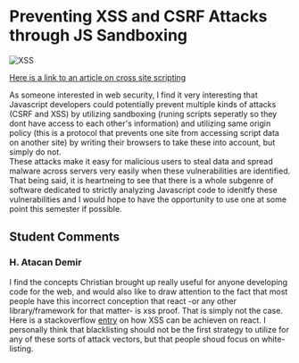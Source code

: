 # Preventing XSS and CSRF Attacks through JS Sandboxing

![XSS](https://www.askbuddie.com/wp-content/uploads/2019/06/xss.png)

<a href="https://www.veracode.com/security/javascript-security#:~:text=One%20of%20the%20most%20common,return%20malicious%20scripts%20to%20visitors.&text=Another%20common%20JavaScript%20security%20vulnerability,Site%20Request%20Forgery%20(CSRF).">Here is a link to an article on cross site scripting</a>

<p>
    As someone interested in web security, I find it very interesting that Javascript developers could potentially prevent multiple kinds of attacks (CSRF and XSS) by utilizing sandboxing (runing scripts seperatly so they dont have access to each other's information) and utilizing same origin policy (this is a protocol that prevents one site from accessing script data on another site) by writing their browsers to take these into account, but simply do not. <br/> 
    These attacks make it easy for malicious users to steal data and spread malware across servers very easily when these vulnerabilities are identified. That being said, it is heartneing to see that there is a whole subgenre of software dedicated to strictly analyzing Javascript code to idenitfy these vulnerabilities and I would hope to have the opportunity to use one at some point this semester if possible.
</p>

## Student Comments

### H. Atacan Demir

<p>
    I find the concepts Christian brought up really useful for anyone developing code for the web, and would also like to draw attention to the fact that most people have this incorrect conception that react -or any other library/framework for that matter- is xss proof. That is simply not the case. Here is a stackoverflow <a href="https://stackoverflow.com/questions/33644499/what-does-it-mean-when-they-say-react-is-xss-protected">entry</a> on how XSS can be achieven on react. I personally think that blacklisting should not be the first strategy to utilize for any of these sorts of attack vectors, but that people shoud focus on white-listing.
</p>